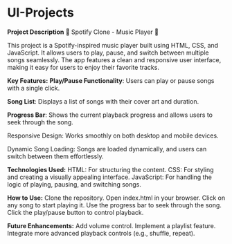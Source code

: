 # UI-Projects

**Project Description**
🎵 Spotify Clone - Music Player 🎵

This project is a Spotify-inspired music player built using HTML, CSS, and JavaScript. It allows users to play, pause, and switch between multiple songs seamlessly. The app features a clean and responsive user interface, making it easy for users to enjoy their favorite tracks.

**Key Features:**
**Play/Pause Functionality**: Users can play or pause songs with a single click.

**Song List**: Displays a list of songs with their cover art and duration.

**Progress Bar**: Shows the current playback progress and allows users to seek through the song.

Responsive Design: Works smoothly on both desktop and mobile devices.

Dynamic Song Loading: Songs are loaded dynamically, and users can switch between them effortlessly.

**Technologies Used:**
HTML: For structuring the content.
CSS: For styling and creating a visually appealing interface.
JavaScript: For handling the logic of playing, pausing, and switching songs.

**How to Use:**
Clone the repository.
Open index.html in your browser.
Click on any song to start playing it.
Use the progress bar to seek through the song.
Click the play/pause button to control playback.

**Future Enhancements:**
Add volume control.
Implement a playlist feature.
Integrate more advanced playback controls (e.g., shuffle, repeat).
